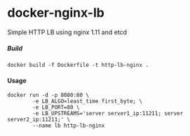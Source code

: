 # docker-nginx-lb
Simple HTTP LB using nginx 1.11 and etcd

##### Build
```
docker build -f Dockerfile -t http-lb-nginx .
```

#### Usage
```
docker run -d -p 8080:80 \
        -e LB_ALGO=least_time first_byte; \
        -e LB_PORT=80 \
        -e LB_UPSTREAMS='server server1_ip:11211; server server2_ip:11211;' \
        --name lb http-lb-nginx
```
